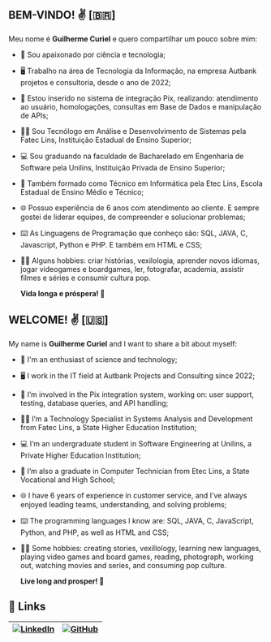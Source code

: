 ## BEM-VINDO! ✌️ [🇧🇷]

Meu nome é **Guilherme Curiel** e quero compartilhar um pouco sobre mim:

- 📡 Sou apaixonado por ciência e tecnologia;

- 🖥️ Trabalho na área de Tecnologia da Informação, na empresa Autbank projetos e consultoria, desde o ano de 2022;

- 💼 Estou inserido no sistema de integração Pix, realizando: atendimento ao usuário, homologações, consultas em Base de Dados e manipulação de APIs;

- 👨‍🎓 Sou Tecnólogo em Análise e Desenvolvimento de Sistemas pela Fatec Lins, Instituição Estadual de Ensino Superior;

- 💻 Sou graduando na faculdade de Bacharelado em Engenharia de Software pela Unilins, Instituição Privada de Ensino Superior;

- 💾 Também formado como Técnico em Informática pela Etec Lins, Escola Estadual de Ensino Médio e Técnico;

- 🌐 Possuo experiência de 6 anos com atendimento ao cliente. E sempre gostei de liderar equipes, de compreender e solucionar problemas;

- ⌨️ As Linguagens de Programação que conheço são: SQL, JAVA, C, Javascript, Python e PHP. E também em HTML e CSS;

- 🧙‍♂️ Alguns hobbies: criar histórias, vexilologia, aprender novos idiomas, jogar videogames e boardgames, ler, fotografar, academia, assistir filmes e séries e consumir cultura pop.

  **Vida longa e próspera! 🖖**

## WELCOME! ✌️ [🇺🇸]

My name is **Guilherme Curiel** and I want to share a  bit about myself:

- 📡 I'm an enthusiast of science and technology;

- 🖥️ I work in the IT field at Autbank Projects and Consulting since 2022;

- 💼 I’m involved in the Pix integration system, working on: user support, testing, database queries, and API handling;

- 👨‍🎓 I’m a Technology Specialist in Systems Analysis and Development from Fatec Lins, a State Higher Education Institution;

- 💻 I’m an undergraduate student in Software Engineering at Unilins, a Private Higher Education Institution;

- 💾 I’m also a graduate in Computer Technician from Etec Lins, a State Vocational and High School;

- 🌐 I have 6 years of experience in customer service, and I’ve always enjoyed leading teams, understanding, and solving problems;

- ⌨️ The programming languages I know are: SQL, JAVA, C, JavaScript, Python, and PHP, as well as HTML and CSS;

- 🧙‍♂️ Some hobbies: creating stories, vexillology, learning new languages, playing video games and board games, reading, photograph, working out, watching movies and series, and consuming pop culture.

  **Live long and prosper! 🖖**

## 🔗 Links
|[![LinkedIn](https://img.shields.io/badge/LinkedIn-0077B5?style=for-the-badge&logo=linkedin&logoColor=white)](https://www.linkedin.com/in/guilherme-curiel-043639206/) |[![GitHub](https://img.shields.io/badge/GitHub-100000?style=for-the-badge&logo=github&logoColor=white)](https://github.com/CurielGuilherme)|
|--------|--------|
